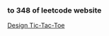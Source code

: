 ### to 348 of leetcode website

[Design Tic-Tac-Toe](https://leetcode-cn.com/problems/design-tic-tac-toe/)
